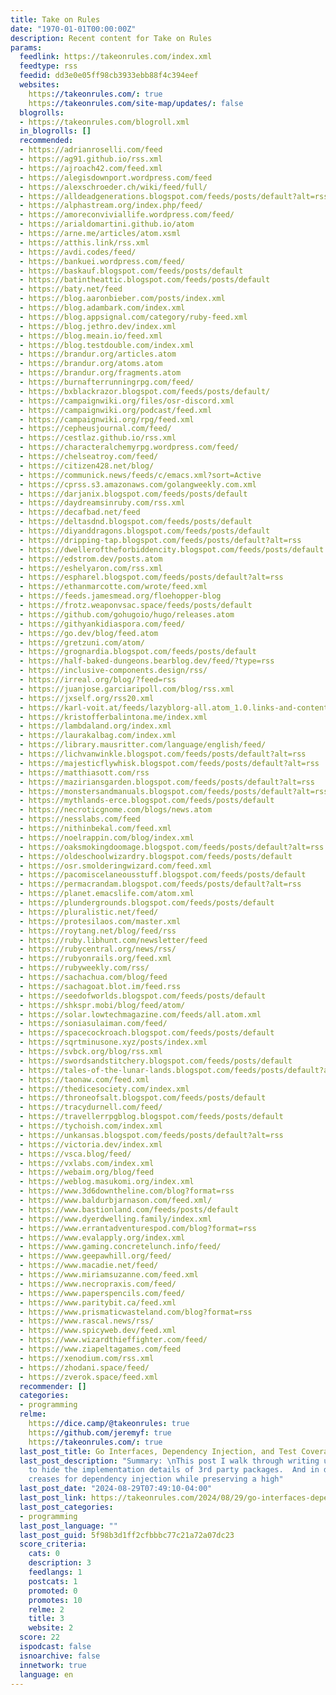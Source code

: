 ```yaml
---
title: Take on Rules
date: "1970-01-01T00:00:00Z"
description: Recent content for Take on Rules
params:
  feedlink: https://takeonrules.com/index.xml
  feedtype: rss
  feedid: dd3e0e05ff98cb3933ebb88f4c394eef
  websites:
    https://takeonrules.com/: true
    https://takeonrules.com/site-map/updates/: false
  blogrolls:
  - https://takeonrules.com/blogroll.xml
  in_blogrolls: []
  recommended:
  - https://adrianroselli.com/feed
  - https://ag91.github.io/rss.xml
  - https://ajroach42.com/feed.xml
  - https://alegisdownport.wordpress.com/feed
  - https://alexschroeder.ch/wiki/feed/full/
  - https://alldeadgenerations.blogspot.com/feeds/posts/default?alt=rss
  - https://alphastream.org/index.php/feed/
  - https://amoreconviviallife.wordpress.com/feed/
  - https://arialdomartini.github.io/atom
  - https://arne.me/articles/atom.xsml
  - https://atthis.link/rss.xml
  - https://avdi.codes/feed/
  - https://bankuei.wordpress.com/feed/
  - https://baskauf.blogspot.com/feeds/posts/default
  - https://batintheattic.blogspot.com/feeds/posts/default
  - https://baty.net/feed
  - https://blog.aaronbieber.com/posts/index.xml
  - https://blog.adambark.com/index.xml
  - https://blog.appsignal.com/category/ruby-feed.xml
  - https://blog.jethro.dev/index.xml
  - https://blog.meain.io/feed.xml
  - https://blog.testdouble.com/index.xml
  - https://brandur.org/articles.atom
  - https://brandur.org/atoms.atom
  - https://brandur.org/fragments.atom
  - https://burnafterrunningrpg.com/feed/
  - https://bxblackrazor.blogspot.com/feeds/posts/default/
  - https://campaignwiki.org/files/osr-discord.xml
  - https://campaignwiki.org/podcast/feed.xml
  - https://campaignwiki.org/rpg/feed.xml
  - https://cepheusjournal.com/feed/
  - https://cestlaz.github.io/rss.xml
  - https://characteralchemyrpg.wordpress.com/feed/
  - https://chelseatroy.com/feed/
  - https://citizen428.net/blog/
  - https://communick.news/feeds/c/emacs.xml?sort=Active
  - https://cprss.s3.amazonaws.com/golangweekly.com.xml
  - https://darjanix.blogspot.com/feeds/posts/default
  - https://daydreamsinruby.com/rss.xml
  - https://decafbad.net/feed
  - https://deltasdnd.blogspot.com/feeds/posts/default
  - https://diyanddragons.blogspot.com/feeds/posts/default
  - https://dripping-tap.blogspot.com/feeds/posts/default?alt=rss
  - https://dwelleroftheforbiddencity.blogspot.com/feeds/posts/default
  - https://edstrom.dev/posts.atom
  - https://eshelyaron.com/rss.xml
  - https://espharel.blogspot.com/feeds/posts/default?alt=rss
  - https://ethanmarcotte.com/wrote/feed.xml
  - https://feeds.jamesmead.org/floehopper-blog
  - https://frotz.weaponvsac.space/feeds/posts/default
  - https://github.com/gohugoio/hugo/releases.atom
  - https://githyankidiaspora.com/feed/
  - https://go.dev/blog/feed.atom
  - https://gretzuni.com/atom/
  - https://grognardia.blogspot.com/feeds/posts/default
  - https://half-baked-dungeons.bearblog.dev/feed/?type=rss
  - https://inclusive-components.design/rss/
  - https://irreal.org/blog/?feed=rss
  - https://juanjose.garciaripoll.com/blog/rss.xml
  - https://jxself.org/rss20.xml
  - https://karl-voit.at/feeds/lazyblorg-all.atom_1.0.links-and-content.xml
  - https://kristofferbalintona.me/index.xml
  - https://lambdaland.org/index.xml
  - https://laurakalbag.com/index.xml
  - https://library.mausritter.com/language/english/feed/
  - https://lichvanwinkle.blogspot.com/feeds/posts/default?alt=rss
  - https://majesticflywhisk.blogspot.com/feeds/posts/default?alt=rss
  - https://matthiasott.com/rss
  - https://maziriansgarden.blogspot.com/feeds/posts/default?alt=rss
  - https://monstersandmanuals.blogspot.com/feeds/posts/default?alt=rss
  - https://mythlands-erce.blogspot.com/feeds/posts/default
  - https://necroticgnome.com/blogs/news.atom
  - https://nesslabs.com/feed
  - https://nithinbekal.com/feed.xml
  - https://noelrappin.com/blog/index.xml
  - https://oaksmokingdoomage.blogspot.com/feeds/posts/default?alt=rss
  - https://oldeschoolwizardry.blogspot.com/feeds/posts/default
  - https://osr.smolderingwizard.com/feed.xml
  - https://pacomiscelaneousstuff.blogspot.com/feeds/posts/default
  - https://permacrandam.blogspot.com/feeds/posts/default?alt=rss
  - https://planet.emacslife.com/atom.xml
  - https://plundergrounds.blogspot.com/feeds/posts/default
  - https://pluralistic.net/feed/
  - https://protesilaos.com/master.xml
  - https://roytang.net/blog/feed/rss
  - https://ruby.libhunt.com/newsletter/feed
  - https://rubycentral.org/news/rss/
  - https://rubyonrails.org/feed.xml
  - https://rubyweekly.com/rss/
  - https://sachachua.com/blog/feed
  - https://sachagoat.blot.im/feed.rss
  - https://seedofworlds.blogspot.com/feeds/posts/default
  - https://shkspr.mobi/blog/feed/atom/
  - https://solar.lowtechmagazine.com/feeds/all.atom.xml
  - https://soniasulaiman.com/feed/
  - https://spacecockroach.blogspot.com/feeds/posts/default
  - https://sqrtminusone.xyz/posts/index.xml
  - https://svbck.org/blog/rss.xml
  - https://swordsandstitchery.blogspot.com/feeds/posts/default
  - https://tales-of-the-lunar-lands.blogspot.com/feeds/posts/default?alt=rss
  - https://taonaw.com/feed.xml
  - https://thedicesociety.com/index.xml
  - https://throneofsalt.blogspot.com/feeds/posts/default
  - https://tracydurnell.com/feed/
  - https://travellerrpgblog.blogspot.com/feeds/posts/default
  - https://tychoish.com/index.xml
  - https://unkansas.blogspot.com/feeds/posts/default?alt=rss
  - https://victoria.dev/index.xml
  - https://vsca.blog/feed/
  - https://vxlabs.com/index.xml
  - https://webaim.org/blog/feed
  - https://weblog.masukomi.org/index.xml
  - https://www.3d6downtheline.com/blog?format=rss
  - https://www.baldurbjarnason.com/feed.xml/
  - https://www.bastionland.com/feeds/posts/default
  - https://www.dyerdwelling.family/index.xml
  - https://www.errantadventurespod.com/blog?format=rss
  - https://www.evalapply.org/index.xml
  - https://www.gaming.concretelunch.info/feed/
  - https://www.geepawhill.org/feed/
  - https://www.macadie.net/feed/
  - https://www.miriamsuzanne.com/feed.xml
  - https://www.necropraxis.com/feed/
  - https://www.paperspencils.com/feed/
  - https://www.paritybit.ca/feed.xml
  - https://www.prismaticwasteland.com/blog?format=rss
  - https://www.rascal.news/rss/
  - https://www.spicyweb.dev/feed.xml
  - https://www.wizardthieffighter.com/feed/
  - https://www.ziapeltagames.com/feed
  - https://xenodium.com/rss.xml
  - https://zhodani.space/feed/
  - https://zverok.space/feed.xml
  recommender: []
  categories:
  - programming
  relme:
    https://dice.camp/@takeonrules: true
    https://github.com/jeremyf: true
    https://takeonrules.com/: true
  last_post_title: Go Interfaces, Dependency Injection, and Test Coverage
  last_post_description: "Summary: \nThis post I walk through writing up interfaces
    to hide the implementation details of 3rd party packages.  And in doing so, introduce
    creases for dependency injection while preserving a high"
  last_post_date: "2024-08-29T07:49:10-04:00"
  last_post_link: https://takeonrules.com/2024/08/29/go-interfaces-dependency-injection-and-test-coverage/
  last_post_categories:
  - programming
  last_post_language: ""
  last_post_guid: 5f98b3d1ff2cfbbbc77c21a72a07dc23
  score_criteria:
    cats: 0
    description: 3
    feedlangs: 1
    postcats: 1
    promoted: 0
    promotes: 10
    relme: 2
    title: 3
    website: 2
  score: 22
  ispodcast: false
  isnoarchive: false
  innetwork: true
  language: en
---
```

